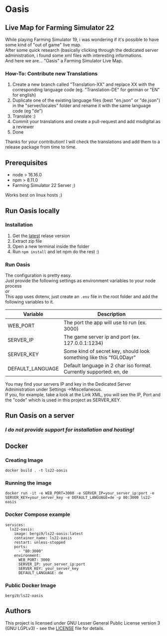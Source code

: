 # Oasis

## Live Map for Farming Simulator 22

While playing Farming Simulator 19, i was wondering if it's possible to have some kind of "out of game" live map.  
After some quick research (basically clicking through the dedicated server administration, i found some xml files with interesting informations.  
And here we are... "Oasis" a Farming Simulator Live Map.

### How-To: Contribute new Translations

1. Create a new branch called "Translation-XX" and replace XX with the corresponding language code (eg. "Translation-DE" for german or "EN" for english)
2. Duplicate one of the existing language files (best "en.json" or "de.json") in the "server/locales" folder and rename it with the same language code (eg "de")
3. Translate :)
4. Commit your translations and create a pull-request and add msdigital as a reviewer
5. Done

Thanks for your contribution! I will check the translations and add them to a release package from time to time.

## Prerequisites

* node > 16.16.0
* npm > 8.11.0
* Farming Simulator 22 Server ;)

Works best on linux hosts ;)

## Run Oasis locally

### Installation

1. Get the [latest](https://github.com/msdigital/oasis/releases/latest) relase version
2. Extract zip file
3. Open a new terminal inside the folder
4. Run `npm install` and let npm do the rest :)

### Run Oasis

The configuration is pretty easy.  
Just provide the following settings as environment variables to your node process  
_or_  
This app uses dotenv, just create an `.env` file in the root folder and add the following variables to it.

| Variable  | Description |
| ------------- | ------------- |
| WEB_PORT  | The port the app will use to run (ex. 3000)  |
| SERVER_IP  | The game server ip and port (ex. 127.0.0.1:1234)  |
| SERVER_KEY  | Some kind of secret key, should look something like this "fGL0Dayr"  |
| DEFAULT_LANGUAGE  | Default language in 2 char iso format. Currently supported: en, de  |

You may find your servers IP and key in the Dedicated Server Administration under Settings ->Miscellaneous.  
If you, for example, take a look at the Link XML, you will see the IP, Port and the "code" which is used in this project as SERVER_KEY.

## Run Oasis on a server

### **_I do not provide support for installation and hosting!_**

## Docker

### Creating Image

`docker build . -t ls22-oasis`

### Running the image

`docker run -it -e WEB_PORT=3000 -e SERVER_IP=your_server_ip:port -e SERVER_KEY=your_server_key -e DEFAULT_LANGUAGE=de -p 80:3000 ls22-oasis`

### Docker Compose example

```docker
services:
  ls22-oasis:
    image: bergi9/ls22-oasis:latest
    container_name: ls22-oasis
    restart: unless-stopped
    ports:
      - "80:3000"
    environment:
      WEB_PORT: 3000
      SERVER_IP: your_server_ip:port
      SERVER_KEY: your_server_key
      DEFAULT_LANGUAGE: de
```

### Public Docker Image

`bergi9/ls22-oasis`

## Authors

This project is licensed under GNU Lesser General Public License version 3 (GNU LGPLv3) - see the [LICENSE](LICENSE) file for details.

